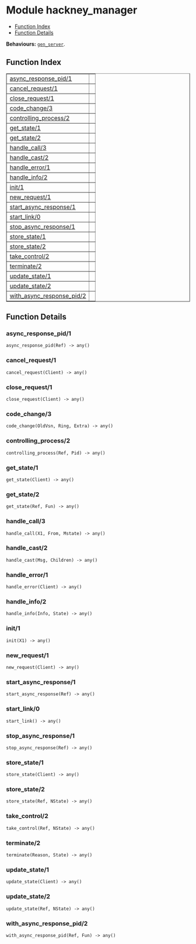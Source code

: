 

# Module hackney_manager #
* [Function Index](#index)
* [Function Details](#functions)

__Behaviours:__ [`gen_server`](gen_server.md).
<a name="index"></a>

## Function Index ##


<table width="100%" border="1" cellspacing="0" cellpadding="2" summary="function index"><tr><td valign="top"><a href="#async_response_pid-1">async_response_pid/1</a></td><td></td></tr><tr><td valign="top"><a href="#cancel_request-1">cancel_request/1</a></td><td></td></tr><tr><td valign="top"><a href="#close_request-1">close_request/1</a></td><td></td></tr><tr><td valign="top"><a href="#code_change-3">code_change/3</a></td><td></td></tr><tr><td valign="top"><a href="#controlling_process-2">controlling_process/2</a></td><td></td></tr><tr><td valign="top"><a href="#get_state-1">get_state/1</a></td><td></td></tr><tr><td valign="top"><a href="#get_state-2">get_state/2</a></td><td></td></tr><tr><td valign="top"><a href="#handle_call-3">handle_call/3</a></td><td></td></tr><tr><td valign="top"><a href="#handle_cast-2">handle_cast/2</a></td><td></td></tr><tr><td valign="top"><a href="#handle_error-1">handle_error/1</a></td><td></td></tr><tr><td valign="top"><a href="#handle_info-2">handle_info/2</a></td><td></td></tr><tr><td valign="top"><a href="#init-1">init/1</a></td><td></td></tr><tr><td valign="top"><a href="#new_request-1">new_request/1</a></td><td></td></tr><tr><td valign="top"><a href="#start_async_response-1">start_async_response/1</a></td><td></td></tr><tr><td valign="top"><a href="#start_link-0">start_link/0</a></td><td></td></tr><tr><td valign="top"><a href="#stop_async_response-1">stop_async_response/1</a></td><td></td></tr><tr><td valign="top"><a href="#store_state-1">store_state/1</a></td><td></td></tr><tr><td valign="top"><a href="#store_state-2">store_state/2</a></td><td></td></tr><tr><td valign="top"><a href="#take_control-2">take_control/2</a></td><td></td></tr><tr><td valign="top"><a href="#terminate-2">terminate/2</a></td><td></td></tr><tr><td valign="top"><a href="#update_state-1">update_state/1</a></td><td></td></tr><tr><td valign="top"><a href="#update_state-2">update_state/2</a></td><td></td></tr><tr><td valign="top"><a href="#with_async_response_pid-2">with_async_response_pid/2</a></td><td></td></tr></table>


<a name="functions"></a>

## Function Details ##

<a name="async_response_pid-1"></a>

### async_response_pid/1 ###

`async_response_pid(Ref) -> any()`


<a name="cancel_request-1"></a>

### cancel_request/1 ###

`cancel_request(Client) -> any()`


<a name="close_request-1"></a>

### close_request/1 ###

`close_request(Client) -> any()`


<a name="code_change-3"></a>

### code_change/3 ###

`code_change(OldVsn, Ring, Extra) -> any()`


<a name="controlling_process-2"></a>

### controlling_process/2 ###

`controlling_process(Ref, Pid) -> any()`


<a name="get_state-1"></a>

### get_state/1 ###

`get_state(Client) -> any()`


<a name="get_state-2"></a>

### get_state/2 ###

`get_state(Ref, Fun) -> any()`


<a name="handle_call-3"></a>

### handle_call/3 ###

`handle_call(X1, From, Mstate) -> any()`


<a name="handle_cast-2"></a>

### handle_cast/2 ###

`handle_cast(Msg, Children) -> any()`


<a name="handle_error-1"></a>

### handle_error/1 ###

`handle_error(Client) -> any()`


<a name="handle_info-2"></a>

### handle_info/2 ###

`handle_info(Info, State) -> any()`


<a name="init-1"></a>

### init/1 ###

`init(X1) -> any()`


<a name="new_request-1"></a>

### new_request/1 ###

`new_request(Client) -> any()`


<a name="start_async_response-1"></a>

### start_async_response/1 ###

`start_async_response(Ref) -> any()`


<a name="start_link-0"></a>

### start_link/0 ###

`start_link() -> any()`


<a name="stop_async_response-1"></a>

### stop_async_response/1 ###

`stop_async_response(Ref) -> any()`


<a name="store_state-1"></a>

### store_state/1 ###

`store_state(Client) -> any()`


<a name="store_state-2"></a>

### store_state/2 ###

`store_state(Ref, NState) -> any()`


<a name="take_control-2"></a>

### take_control/2 ###

`take_control(Ref, NState) -> any()`


<a name="terminate-2"></a>

### terminate/2 ###

`terminate(Reason, State) -> any()`


<a name="update_state-1"></a>

### update_state/1 ###

`update_state(Client) -> any()`


<a name="update_state-2"></a>

### update_state/2 ###

`update_state(Ref, NState) -> any()`


<a name="with_async_response_pid-2"></a>

### with_async_response_pid/2 ###

`with_async_response_pid(Ref, Fun) -> any()`


